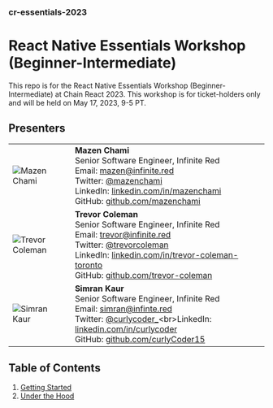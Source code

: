 ### cr-essentials-2023

# React Native Essentials Workshop (Beginner-Intermediate)

This repo is for the React Native Essentials Workshop (Beginner-Intermediate) at Chain React 2023. This workshop is for ticket-holders only and will be held on May 17, 2023, 9-5 PT.

## Presenters

|                                                                               |                                                                                                                                                                                                                                                                                                                                                |
|-------------------------------------------------------------------------------|------------------------------------------------------------------------------------------------------------------------------------------------------------------------------------------------------------------------------------------------------------------------------------------------------------------------------------------------|
| ![Mazen Chami](https://avatars.githubusercontent.com/u/9324607?v=4&s=100)     | **Mazen Chami**<br>Senior Software Engineer, Infinite Red<br>Email: mazen@infinite.red<br>Twitter: [@mazenchami](https://twitter.com/mazenchami)<br>LinkedIn: [linkedin.com/in/mazenchami](https://www.linkedin.com/in/mazenchami)<br>GitHub: [github.com/mazenchami](https://github.com/mazenchami)                                           |
| ![Trevor Coleman](https://avatars.githubusercontent.com/u/22041394?v=4&s=100) | **Trevor Coleman**<br>Senior Software Engineer, Infinite Red<br>Email: trevor@infinite.red<br>Twitter: [@trevorcoleman](https://twitter.com/trevorcoleman)<br>LinkedIn: [linkedin.com/in/trevor-coleman-toronto](https://www.linkedin.com/in/trevor-coleman-toronto)<br>GitHub: [github.com/trevor-coleman](https://github.com/trevor-coleman) |
| ![Simran Kaur](https://avatars.githubusercontent.com/u/29942748?v=4&s=100)    | **Simran Kaur**<br>Senior Software Engineer, Infinite Red<br>Email: simran@infinte.red<br>Twitter: [@curlycoder\_](https://twitter.com/curlycoder_)<br>LinkedIn: [linkedin.com/in/curlycoder](https://www.linkedin.com/in/curlycoder)<br>GitHub: [github.com/curlyCoder15](https://github.com/curlyCoder15)                                    |

## Table of Contents

1. [Getting Started](./chapters/1-getting-started.md)
2. [Under the Hood](./chapters/2-looking-under-the-hood.md)




